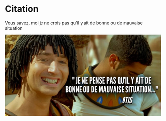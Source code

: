 # Citation

Vous savez, moi je ne crois pas qu'il y ait de bonne ou de mauvaise situation

![Citation Otis](images/otis-citation.jpg)
